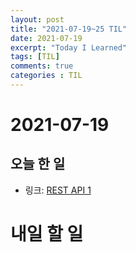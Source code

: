 ```yaml
---
layout: post
title: "2021-07-19~25 TIL"
date: 2021-07-19
excerpt: "Today I Learned"
tags: [TIL]
comments: true
categories : TIL
---
```


# 2021-07-19
## 오늘 한 일    
- 링크: [REST API 1](https://l-zzu-h.tistory.com/entry/REST-API-1)

# 내일 할 일
